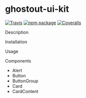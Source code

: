 # ghostout-ui-kit

[![Travis][build-badge]][build]
[![npm package][npm-badge]][npm]
[![Coveralls][coveralls-badge]][coveralls]

[build-badge]: https://img.shields.io/travis/user/repo/master.png?style=flat-square
[build]: https://travis-ci.org/user/repo

[npm-badge]: https://badge.fury.io/js/ghostout-ui-kit.svg
[npm]: https://www.npmjs.org/package/ghostout-ui-kit

[coveralls-badge]: https://img.shields.io/coveralls/user/repo/master.png?style=flat-square
[coveralls]: https://coveralls.io/github/user/repo

Description

Installation

Usage

Components
* Alert
* Button
* ButtonGroup
* Card
* CardContent


